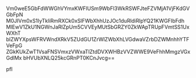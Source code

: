 Vm0weE5GbFdWWGhVYmxKWFlUSm9WbFl3WkRSWFJteFZVMjA1VjFKdGVGbFpN
M0JIVm0xS1IyTkliRmRXCk0xSlFWbXhhUzJOc1duRldiRlpYQ21KWGFIbFdh
MlEwV1ZkU1NGWnJaRlZpUm5CVVEyMUtSbGRZY0ZkWApTRUpFVmtSS1UxWXhT
blZWYXpsWFRVWndXRkV5ZUdGU1ZrWlZWbXhLVGdwaVZrbDZWMnhhYTFVeFpG
ZGkKUkZwT1VsaFNSVmxzVWxaTlZtdDVXWHBzVVZWWE9VeFhhMmgzVGxGdlMx
bHVUbXNLQ25kcGRnPT0KCnJvcg==

pfl